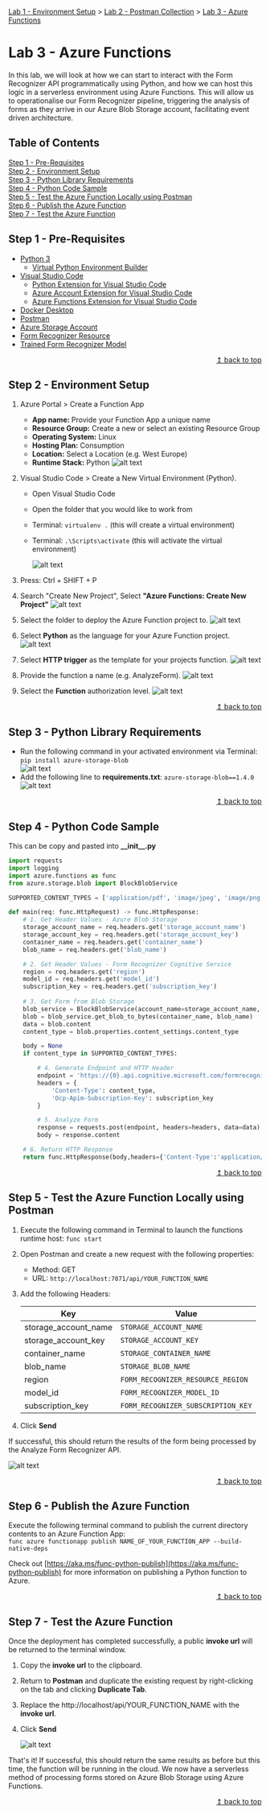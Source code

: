 [Lab 1 - Environment Setup](../labs/lab-environment-setup.md) > [Lab 2 - Postman Collection](../labs/lab-postman-collection.md) > [Lab 3 - Azure Functions](../labs/lab-azure-functions.md)

# Lab 3 - Azure Functions
In this lab, we will look at how we can start to interact with the Form Recognizer API programmatically using Python, and how we can host this logic in a serverless environment using Azure Functions. This will allow us to operationalise our Form Recognizer pipeline, triggering the analysis of forms as they arrive in our Azure Blob Storage account, facilitating event driven architecture.

## Table of Contents
   [Step 1 - Pre-Requisites](#step-1---pre-requisites)  
   [Step 2 - Environment Setup](#step-2---environment-setup)  
   [Step 3 - Python Library Requirements](#step-3---python-library-requirements)  
   [Step 4 - Python Code Sample](#step-4---python-code-sample)  
   [Step 5 - Test the Azure Function Locally using Postman](#step-5---test-the-azure-function-locally-using-postman)  
   [Step 6 - Publish the Azure Function](#step-6---publish-the-azure-function)  
   [Step 7 - Test the Azure Function](#step-7---test-the-azure-function)

## Step 1 - Pre-Requisites  
* [Python 3](https://www.python.org/downloads/)
   * [Virtual Python Environment Builder](https://pypi.org/project/virtualenv/)
* [Visual Studio Code](https://code.visualstudio.com/)
    * [Python Extension for Visual Studio Code](https://marketplace.visualstudio.com/items?itemName=ms-python.python)
    * [Azure Account Extension for Visual Studio Code](https://marketplace.visualstudio.com/items?itemName=ms-vscode.azure-account)
    * [Azure Functions Extension for Visual Studio Code](https://marketplace.visualstudio.com/items?itemName=ms-azuretools.vscode-azurefunctions)
* [Docker Desktop](https://www.docker.com/products/docker-desktop)
* [Postman](https://www.getpostman.com/)
* [Azure Storage Account](https://docs.microsoft.com/en-us/azure/storage/common/storage-quickstart-create-account?tabs=azure-portal)
* [Form Recognizer Resource](https://docs.microsoft.com/en-us/azure/cognitive-services/form-recognizer/overview)
* [Trained Form Recognizer Model](https://docs.microsoft.com/en-us/azure/cognitive-services/form-recognizer/quickstarts/python-train-extract)

<div align="right"><a href="#lab-3---azure-functions">↥ back to top</a></div>

## Step 2 - Environment Setup
1. Azure Portal > Create a Function App
   * **App name:** Provide your Function App a unique name
   * **Resource Group:** Create a new or select an existing Resource Group
   * **Operating System:** Linux
   * **Hosting Plan:** Consumption
   * **Location:** Select a Location (e.g. West Europe)
   * **Runtime Stack:** Python
   ![alt text](../resources/images/img-azure-portal-create-function-app.png "Create a Function App")

2. Visual Studio Code > Create a New Virtual Environment (Python).
    * Open Visual Studio Code
    * Open the folder that you would like to work from
    * Terminal: ```virtualenv .``` (this will create a virtual environment)
    * Terminal: ```.\Scripts\activate``` (this will activate the virtual environment)

       ![alt text](../resources/images/img-vscode-terminal-python-virtualenv.png "Python Virtual Environment")

3. Press: Ctrl + SHIFT + P
4. Search "Create New Project", Select **"Azure Functions: Create New Project"**
   ![alt text](../resources/images/img-vscode-functions-project-create.png "Create a New Azure Functions Project")
5. Select the folder to deploy the Azure Function project to.
   ![alt text](../resources/images/img-azure-functions-new-folder.png "Select the folder that will contain your function project")
6. Select **Python** as the language for your Azure Function project.
   ![alt text](../resources/images/img-azure-functions-new-language.png "Select a language for your function project")
7. Select **HTTP trigger** as the template for your projects function.
   ![alt text](../resources/images/img-azure-functions-new-trigger.png "Select a template for your project's first function")
8. Provide the function a name (e.g. AnalyzeForm).
   ![alt text](../resources/images/img-azure-functions-new-name.png "Provide a function name")
9. Select the **Function** authorization level.
   ![alt text](../resources/images/img-azure-functions-new-auth.png "Select an authorization level")

<div align="right"><a href="#lab-3---azure-functions">↥ back to top</a></div>

## Step 3 - Python Library Requirements
* Run the following command in your activated environment via Terminal: ```pip install azure-storage-blob```  
   ![alt text](../resources/images/img-vscode-terminal-python-pip.png "Select an authorization level")
* Add the following line to **requirements.txt**: ```azure-storage-blob==1.4.0```  
   ![alt text](../resources/images/img-vscode-functions-project-requirements.png "Select an authorization level")

<div align="right"><a href="#lab-3---azure-functions">↥ back to top</a></div>

## Step 4 - Python Code Sample
This can be copy and pasted into **\_\_init\_\_.py**
```python
import requests
import logging
import azure.functions as func
from azure.storage.blob import BlockBlobService

SUPPORTED_CONTENT_TYPES = ['application/pdf', 'image/jpeg', 'image/png']

def main(req: func.HttpRequest) -> func.HttpResponse:
    # 1. Get Header Values - Azure Blob Storage
    storage_account_name = req.headers.get('storage_account_name')
    storage_account_key = req.headers.get('storage_account_key')
    container_name = req.headers.get('container_name')
    blob_name = req.headers.get('blob_name')

    # 2. Get Header Values - Form Recognizer Cognitive Service
    region = req.headers.get('region')
    model_id = req.headers.get('model_id')
    subscription_key = req.headers.get('subscription_key')
    
    # 3. Get Form from Blob Storage
    blob_service = BlockBlobService(account_name=storage_account_name, account_key=storage_account_key)
    blob = blob_service.get_blob_to_bytes(container_name, blob_name)
    data = blob.content
    content_type = blob.properties.content_settings.content_type

    body = None
    if content_type in SUPPORTED_CONTENT_TYPES:

        # 4. Generate Endpoint and HTTP Header
        endpoint = 'https://{0}.api.cognitive.microsoft.com/formrecognizer/v1.0-preview/custom/models/{1}/analyze'.format(region, model_id)
        headers = {
            'Content-Type': content_type,
            'Ocp-Apim-Subscription-Key': subscription_key
        }

        # 5. Analyze Form
        response = requests.post(endpoint, headers=headers, data=data)
        body = response.content

    # 6. Return HTTP Response
    return func.HttpResponse(body,headers={'Content-Type':'application/json'})
```

<div align="right"><a href="#lab-3---azure-functions">↥ back to top</a></div>

## Step 5 - Test the Azure Function Locally using Postman
1. Execute the following command in Terminal to launch the functions runtime host: ``func start``
2. Open Postman and create a new request with the following properties:
   * Method: GET
   * URL: ``http://localhost:7071/api/YOUR_FUNCTION_NAME``
3. Add the following Headers:  

    | Key | Value |
    | ------------- | ------------- |
    | storage_account_name | ```STORAGE_ACCOUNT_NAME``` |
    | storage_account_key | ```STORAGE_ACCOUNT_KEY``` |
    | container_name | ```STORAGE_CONTAINER_NAME``` |
    | blob_name | ```STORAGE_BLOB_NAME``` |
    | region | ```FORM_RECOGNIZER_RESOURCE_REGION``` |
    | model_id | ```FORM_RECOGNIZER_MODEL_ID``` |
    | subscription_key | ```FORM_RECOGNIZER_SUBSCRIPTION_KEY``` |

4. Click **Send**

If successful, this should return the results of the form being processed by the Analyze Form Recognizer API.

   ![alt text](../resources/images/img-postman-local-function.png "Test function locally using Postman")

<div align="right"><a href="#lab-3---azure-functions">↥ back to top</a></div>

## Step 6 - Publish the Azure Function
Execute the following terminal command to publish the current directory contents to an Azure Function App:  
```func azure functionapp publish NAME_OF_YOUR_FUNCTION_APP --build-native-deps```  

Check out [https://aka.ms/func-python-publish](https://aka.ms/func-python-publish) for more information on publishing a Python function to Azure.

<div align="right"><a href="#lab-3---azure-functions">↥ back to top</a></div>

## Step 7 - Test the Azure Function
Once the deployment has completed successfully, a public **invoke url** will be returned to the terminal window. 
1. Copy the **invoke url** to the clipboard.
2. Return to **Postman** and duplicate the existing request by right-clicking on the tab and clicking **Duplicate Tab**.
3. Replace the http://localhost/api/YOUR_FUNCTION_NAME with the **invoke url**.
4. Click **Send**

   ![alt text](../resources/images/img-postman-cloud-function.png "Test deployed Azure Function using Postman")

That's it! If successful, this should return the same results as before but this time, the function will be running in the cloud. We now have a serverless method of processing forms stored on Azure Blob Storage using Azure Functions.

<div align="right"><a href="#lab-3---azure-functions">↥ back to top</a></div>
